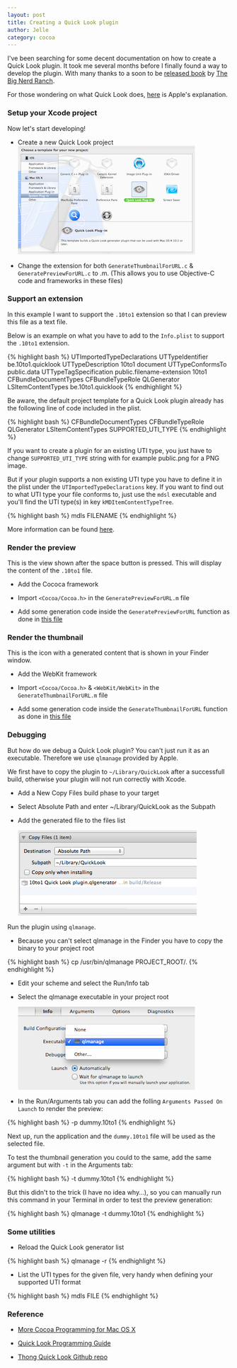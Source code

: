 ```yaml
---
layout: post
title: Creating a Quick Look plugin
author: Jelle
category: cocoa
---
```


I've been searching for some decent documentation on how to create a Quick Look plugin. It took me several months before I finally found a way to develop the plugin. With many thanks to a soon to be [released book](http://my.safaribooksonline.com/book/programming/cocoa/9780321706607) by [The Big Nerd Ranch](http://www.bignerdranch.com/). 

For those wondering on what Quick Look does, [here](http://www.apple.com/findouthow/mac/#quicklook) is Apple's explanation.

### Setup your Xcode project

Now let's start developing!

- Create a new Quick Look project
![Quick Look Project](/img/quick-look/setup.png)

- Change the extension for both `GenerateThumbnailForURL.c` & `GeneratePreviewForURL.c` to .m. (This allows you to use Objective-C code and frameworks in these files)

### Support an extension

In this example I want to support the `.10to1` extension so that I can preview this file as a text file.

Below is an example on what you have to add to the `Info.plist` to support the `.10to1` extension.

{% highlight bash %}
<key>UTImportedTypeDeclarations</key>
<array>
  <dict>
    <key>UTTypeIdentifier</key>
    <string>be.10to1.quicklook</string>
    <key>UTTypeDescription</key>
    <string>10to1 document</string>
    <key>UTTypeConformsTo</key>
    <array>
      <string>public.data</string>
    </array>
    <key>UTTypeTagSpecification</key>
    <dict>
      <key>public.filename-extension</key>
      <array>
        <string>10to1</string>
      </array>
    </dict>
  </dict>
</array>	
<key>CFBundleDocumentTypes</key>
<array>
  <dict>
    <key>CFBundleTypeRole</key>
    <string>QLGenerator</string>
    <key>LSItemContentTypes</key>
    <array>
      <string>be.10to1.quicklook</string>
    </array>
  </dict>
</array>
{% endhighlight %}

Be aware, the default project template for a Quick Look plugin already has the following line of code included in the plist.

{% highlight bash %}
<key>CFBundleDocumentTypes</key>
<array>
  <dict>
    <key>CFBundleTypeRole</key>
    <string>QLGenerator</string>
    <key>LSItemContentTypes</key>
    <array>
      <string>SUPPORTED_UTI_TYPE</string>
    </array>
  </dict>
</array>
{% endhighlight %}

If you want to create a plugin for an existing UTI type, you just have to change `SUPPORTED_UTI_TYPE` string with for example public.png for a PNG image.

But if your plugin supports a non existing UTI type you have to define it in the plist under the `UTImportedTypeDeclarations` key. If you want to find out to what UTI type your file conforms to, just use the `mdsl` executable and you'll find the UTI type(s) in key `kMDItemContentTypeTree`.

{% highlight bash %}
mdls FILENAME
{% endhighlight %}

More information can be found [here](http://developer.apple.com/library/mac/documentation/General/Reference/InfoPlistKeyReference/InfoPlistKeyReference.pdf).

### Render the preview

This is the view shown after the space button is pressed. This will display the content of the `.10to1` file.

- Add the Cococa framework

- Import `<Cocoa/Cocoa.h>` in the `GeneratePreviewForURL.m` file

- Add some generation code inside the `GeneratePreviewForURL` function as done in [this file](https://github.com/fousa/thong/blob/master/thong/GeneratePreviewForURL.m)

### Render the thumbnail

This is the icon with a generated content that is shown in your Finder window.

- Add the WebKit framework

- Import `<Cocoa/Cocoa.h>` & `<WebKit/WebKit>` in the `GenerateThumbnailForURL.m` file

- Add some generation code inside the `GenerateThumbnailForURL` function as done in [this file](https://github.com/fousa/thong/blob/master/thong/GenerateThumbnailForURL.m)

### Debugging

But how do we debug a Quick Look plugin? You can't just run it as an executable. Therefore we use `qlmanage` provided by Apple.

We first have to copy the plugin to `~/Library/QuickLook` after a successfull build, otherwise your plugin will not run correctly with Xcode.

- Add a New Copy Files build phase to your target

- Select Absolute Path and enter ~/Library/QuickLook as the Subpath

- Add the generated file to the files list

	![Copy Files](/img/quick-look/copy-files.png)	

Run the plugin using `qlmanage`.

- Because you can't select qlmanage in the Finder you have to copy the binary to your project root

{% highlight bash %}
cp /usr/bin/qlmanage PROJECT_ROOT/.
{% endhighlight %}

- Edit your scheme and select the Run/Info tab

- Select the qlmanage executable in your project root

	![qlmanage](/img/quick-look/executable.png)

- In the Run/Arguments tab you can add the folling `Arguments Passed On Launch` to render the preview:

{% highlight bash %}
-p dummy.10to1
{% endhighlight %}

Next up, run the application and the `dummy.10to1` file will be used as the selected file.

To test the thumbnail generation you could to the same, add the same argument but with `-t` in the Arguments tab:

{% highlight bash %}
-t dummy.10to1
{% endhighlight %}

But this didn't to the trick (I have no idea why…), so you can manually run this command in your Terminal in order to test the preview generation:

{% highlight bash %}
qlmanage -t dummy.10to1
{% endhighlight %}

### Some utilities

- Reload the Quick Look generator list

{% highlight bash %}
qlmanage -r
{% endhighlight %}

- List the UTI types for the given file, very handy when defining your supported UTI format

{% highlight bash %}
mdls FILE
{% endhighlight %}

### Reference

* [More Cocoa Programming for Mac OS X](http://my.safaribooksonline.com/book/programming/cocoa/9780321706607)

* [Quick Look Programming Guide](http://developer.apple.com/library/mac/#DOCUMENTATION/UserExperience/Conceptual/Quicklook_Programming_Guide/Articles/QLDebugTest.html)

* [Thong Quick Look Github repo](http://github.com/fousa/thong)
